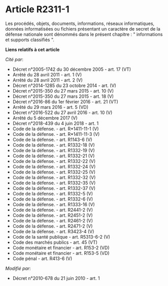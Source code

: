 # Article R2311-1

Les procédés, objets, documents, informations, réseaux informatiques, données informatisées ou fichiers présentant un
caractère de secret de la défense nationale sont dénommés dans le présent chapitre : " informations  et supports classifiés
".

**Liens relatifs à cet article**

_Cité par_:

  - Décret n°2005-1742 du 30 décembre 2005 - art. 17 (VT)
  - Arrêté du 28 avril 2011 - art. 1 (V)
  - Arrêté du 28 avril 2011 - art. 2 (V)
  - Décret n°2014-1285 du 23 octobre 2014 - art. (V)
  - Décret n°2015-350 du 27 mars 2015 - art. 10 (V)
  - Décret n°2015-350 du 27 mars 2015 - art. 18 (V)
  - Décret n°2016-86 du 1er février 2016 - art. 21 (VT)
  - Arrêté du 29 mars 2016 - art. 5 (VD)
  - Décret n°2016-522 du 27 avril 2016 - art. 10 (V)
  - Arrêté du 5 décembre 2017 (V)
  - Décret n°2018-439 du 4 juin 2018 - art. 1
  - Code de la défense. - art. R*1411-11-1 (V)
  - Code de la défense. - art. R*1411-11-3 (V)
  - Code de la défense. - art. R1143-6 (V)
  - Code de la défense. - art. R1332-18 (V)
  - Code de la défense. - art. R1332-19 (V)
  - Code de la défense. - art. R1332-21 (V)
  - Code de la défense. - art. R1332-22 (V)
  - Code de la défense. - art. R1332-24 (V)
  - Code de la défense. - art. R1332-25 (V)
  - Code de la défense. - art. R1332-32 (V)
  - Code de la défense. - art. R1332-35 (V)
  - Code de la défense. - art. R1332-37 (V)
  - Code de la défense. - art. R1332-5 (V)
  - Code de la défense. - art. R1332-6 (V)
  - Code de la défense. - art. R1333-16 (V)
  - Code de la défense. - art. R2441-2 (V)
  - Code de la défense. - art. R2451-2 (V)
  - Code de la défense. - art. R2461-2 (V)
  - Code de la défense. - art. R2471-2 (V)
  - Code de la défense. - art. R3423-4 (V)
  - Code de la santé publique - art. R5313-6-2 (V)
  - Code des marchés publics - art. 45 (VT)
  - Code monétaire et financier - art. R153-2 (VD)
  - Code monétaire et financier - art. R153-5 (VD)
  - Code pénal - art. R413-6 (V)

_Modifié par_:

  - Décret n°2010-678 du 21 juin 2010 - art. 1
